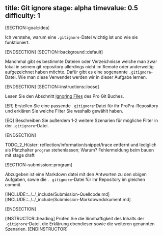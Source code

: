 title: Git ignore
stage: alpha
timevalue: 0.5
difficulty: 1
---

[SECTION::goal::idea]

Ich verstehe, warum eine `.gitignore`-Datei wichtig ist und wie sie funktioniert.

[ENDSECTION]
[SECTION::background::default]

Manchmal gibt es bestimmte Dateien oder Verzeichnisse welche man zwar lokal in seinem git 
repository allerdings nicht im Remote oder anderweitig aufgezeichnet haben möchte. Dafür gibt es 
eine sogenannte `.gitignore`-Datei. Wie man diese Verwendet werden wir in dieser Aufgabe lernen.

[ENDSECTION]
[SECTION::instructions::loose]

Lesen Sie den Abschnitt [Ignoring Files](https://git-scm.com/book/en/v2/Git-Basics-Recording-Changes-to-the-Repository) des Pro Git Buches.

[ER] Erstellen Sie eine passende `.gitignore`-Datei für ihr ProPra-Repository und erklären Sie 
welche 
Filter Sie weshalb gewählt haben.

[EQ] Beschreiben Sie außerdem 1-2 weitere Szenarien für mögliche Filter in der `.gitignore`-Datei.

[ENDSECTION]

TODO_2_Hüster: reflection/information/snippet/trace entfernt und lediglich als Platzhalter `program` stehenlassen; Warum? Fehlermeldung beim bauen mit stage draft

[SECTION::submission::program]

Abzugeben ist eine Markdown datei mit den Antworten zu den obigen Aufgaben, sowie die `.
gitignore`-Datei für ihr Repository im gleichen commit.

[INCLUDE::../../_include/Submission-Quellcode.md]
[INCLUDE::../../_include/Submission-Markdowndokument.md]

[ENDSECTION]

[INSTRUCTOR::heading]
Prüfen Sie die Sinnhaftigkeit des Inhalts der `.gitignore`-Datei, die Erklärung ebendieser sowie 
die weiteren genannten Szenarien.
[ENDINSTRUCTOR]
